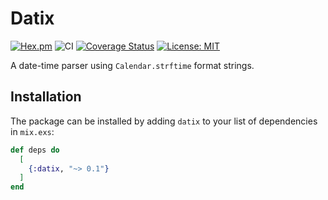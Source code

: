 # Datix
[![Hex.pm](https://img.shields.io/hexpm/v/datix.svg)](https://hex.pm/packages/datix)
![CI](https://github.com/hrzndhrn/datix/workflows/CI/badge.svg)
[![Coverage Status](https://coveralls.io/repos/github/hrzndhrn/datix/badge.svg)](https://coveralls.io/github/hrzndhrn/datix)
[![License: MIT](https://img.shields.io/badge/License-MIT-yellow.svg)](https://opensource.org/licenses/MIT)


A date-time parser using `Calendar.strftime` format strings.

## Installation

The package can be installed by adding `datix` to your list of
dependencies in `mix.exs`:

```elixir
def deps do
  [
    {:datix, "~> 0.1"}
  ]
end
```
